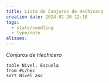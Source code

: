 ```yaml
---
title: Lista de Conjuros de Hechicero
creation date: 2024-02-20 12:18
tags:
  - state/seedling
  - type/note
aliases:
---
```


*Conjuros de Hechicero*

```dataview
table Nivel, Escuela
from #c/hec
sort Nivel asc
```
